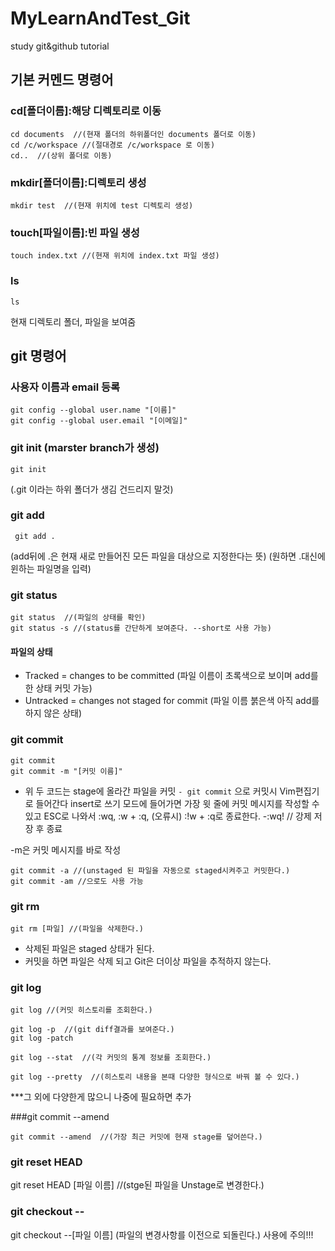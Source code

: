 # MyLearnAndTest_Git
study git&amp;github tutorial

## 기본 커멘드 명령어

### cd[폴더이름]:해당 디렉토리로 이동
```
cd documents  //(현재 폴더의 하위폴더인 documents 폴더로 이동)
cd /c/workspace //(절대경로 /c/workspace 로 이동)
cd..  //(상위 폴더로 이동)
```
### mkdir[폴더이름]:디렉토리 생성
```
mkdir test  //(현재 위치에 test 디렉토리 생성)
```
### touch[파일이름]:빈 파일 생성
```
touch index.txt //(현재 위치에 index.txt 파일 생성)
```
### ls 
```
ls
```
현재 디렉토리 폴더, 파일을 보여줌

## git 명령어
### 사용자 이름과 email 등록
```
git config --global user.name "[이름]"
git config --global user.email "[이메일]"
```

### git init (marster branch가 생성)
```
git init		
```
(.git 이라는 하위 폴더가 생김 건드리지 말것)

### git add 
```
 git add .	
```
(add뒤에 .은 현재 새로 만들어진 모든 파일을 대상으로 지정한다는 뜻)
(원하면 .대신에 윈하는 파일명을 입력)

### git status
```
git status  //(파일의 상태를 확인)
git status -s //(status를 간단하게 보여준다. --short로 사용 가능)
```
#### 파일의 상태
- Tracked = changes to be committed	(파일 이름이 초록색으로 보이며 add를 한 상태 커밋 가능)
- Untracked = changes not staged for commit (파일 이름 붉은색 아직 add를 하지 않은 상태)

### git commit
```
git commit
git commit -m "[커밋 이름]"
```
* 위 두 코드는 stage에 올라간 파일을 커밋
```- git commit``` 으로 커밋시 Vim편집기로 들어간다 insert로 쓰기 모드에 들어가면 가장 윗 줄에 커밋 메시지를 작성할 수 있고 ESC로 나와서 :wq, :w + :q, (오류시) :!w + :q로 종료한다.
-:wq! // 강제 저장 후 종료

-m은 커밋 메시지를 바로 작성
```
git commit -a //(unstaged 된 파일을 자동으로 staged시켜주고 커밋한다.)
git commit -am //으로도 사용 가능
```

### git rm
```
git rm [파일] //(파일을 삭제한다.)
```
- 삭제된 파일은 staged 상태가 된다.
- 커밋을 하면 파일은 삭제 되고 Git은 더이상 파일을 추적하지 않는다.

### git log
```
git log //(커밋 히스토리를 조회한다.)

git log -p  //(git diff결과를 보여준다.)
git log -patch

git log --stat  //(각 커밋의 통계 정보를 조회한다.)

git log --pretty  //(히스토리 내용을 본때 다양한 형식으로 바꿔 볼 수 있다.)
```
***그 외에 다양한게 많으니 나중에 필요하면 추가

###git commit --amend
```
git commit --amend  //(가장 최근 커밋에 현재 stage를 덮어쓴다.)
```
### git reset HEAD <file>
git reset HEAD [파일 이름]  //(stge된 파일을 Unstage로 변경한다.)

### git checkout --<file>
git checkout --[파일 이름]	(파일의 변경사항<modified>를 이전으로 되돌린다.)
사용에 주의!!!
